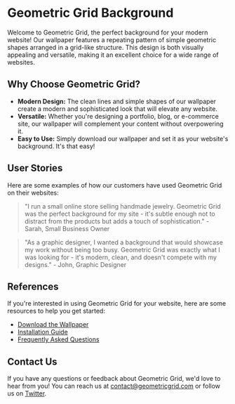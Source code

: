 <!--font:Cinzel-->

# Geometric Grid Background

Welcome to Geometric Grid, the perfect background for your modern website! Our wallpaper features a repeating pattern of simple geometric shapes arranged in a grid-like structure. This design is both visually appealing and versatile, making it an excellent choice for a wide range of websites.

## Why Choose Geometric Grid?

- **Modern Design:** The clean lines and simple shapes of our wallpaper create a modern and sophisticated look that will elevate any website.
- **Versatile:** Whether you're designing a portfolio, blog, or e-commerce site, our wallpaper will complement your content without overpowering it.
- **Easy to Use:** Simply download our wallpaper and set it as your website's background. It's that easy!

## User Stories

Here are some examples of how our customers have used Geometric Grid on their websites:

> "I run a small online store selling handmade jewelry. Geometric Grid was the perfect background for my site - it's subtle enough not to distract from the products but adds a touch of sophistication." - Sarah, Small Business Owner

> "As a graphic designer, I wanted a background that would showcase my work without being too busy. Geometric Grid was exactly what I was looking for - it's modern, clean, and doesn't compete with my designs." - John, Graphic Designer

## References

If you're interested in using Geometric Grid for your website, here are some resources to help you get started:

- [Download the Wallpaper](#)
- [Installation Guide](#)
- [Frequently Asked Questions](#)

## Contact Us

If you have any questions or feedback about Geometric Grid, we'd love to hear from you! You can reach us at [contact@geometricgrid.com](mailto:contact@geometricgrid.com) or follow us on [Twitter](#).

<!--

Write me content for website with wallpaper which alt text is:

"A wallpaper with a repeating pattern of simple geometric shapes, arranged in a grid-like structure."

The name/title of the page should not be 1:1 copy of the alt text but rather a real content of the website which is using this wallpaper.

- Use markdown format 
- Start with heading
- Heading should be short and concise
- The content should look like a real website 
- The website should not be about the wallpaper, wallpaper is just a related background
- Heading should be contain work "wallpaper" or "background"
- Include real sections like references, contact, user stories, etc. use things relevant to the page purpose.
- Feel free to use structure like headings, bullets, numbering, blockquotes, paragraphs, horizontal lines, etc.
- You can use formatting like bold or _italic_
- You can include UTF-8 emojis
- Links should be only #hash anchors (and you can refer to the document itself)
- Do not include images


---


# Geometric Grid: A Modern Background for Your Website

Welcome to Geometric Grid, the perfect background for your modern website! Our wallpaper features a repeating pattern of simple geometric shapes arranged in a grid-like structure. This design is both visually appealing and versatile, making it an excellent choice for a wide range of websites.

## Why Choose Geometric Grid?

- **Modern Design:** The clean lines and simple shapes of our wallpaper create a modern and sophisticated look that will elevate any website.
- **Versatile:** Whether you're designing a portfolio, blog, or e-commerce site, our wallpaper will complement your content without overpowering it.
- **Easy to Use:** Simply download our wallpaper and set it as your website's background. It's that easy!

## User Stories

Here are some examples of how our customers have used Geometric Grid on their websites:

> "I run a small online store selling handmade jewelry. Geometric Grid was the perfect background for my site - it's subtle enough not to distract from the products but adds a touch of sophistication." - Sarah, Small Business Owner

> "As a graphic designer, I wanted a background that would showcase my work without being too busy. Geometric Grid was exactly what I was looking for - it's modern, clean, and doesn't compete with my designs." - John, Graphic Designer

## References

If you're interested in using Geometric Grid for your website, here are some resources to help you get started:

- [Download the Wallpaper](#)
- [Installation Guide](#)
- [Frequently Asked Questions](#)

## Contact Us

If you have any questions or feedback about Geometric Grid, we'd love to hear from you! You can reach us at [contact@geometricgrid.com](mailto:contact@geometricgrid.com) or follow us on [Twitter](#).

-->
